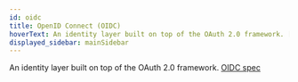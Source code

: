 ```yaml
---
id: oidc
title: OpenID Connect (OIDC)
hoverText: An identity layer built on top of the OAuth 2.0 framework. [OIDC spec](https://openid.net/specs/openid-connect-session-1_0.html)
displayed_sidebar: mainSidebar
---
```


An identity layer built on top of the OAuth 2.0 framework. [OIDC spec](https://openid.net/specs/openid-connect-session-1_0.html)